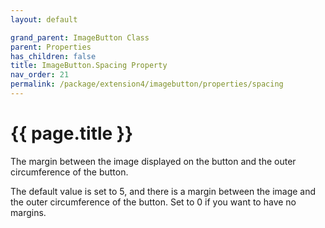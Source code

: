 ```yaml
---
layout: default

grand_parent: ImageButton Class
parent: Properties
has_children: false
title: ImageButton.Spacing Property
nav_order: 21
permalink: /package/extension4/imagebutton/properties/spacing
---
```

# {{ page.title }}

The margin between the image displayed on the button and the outer circumference of the button.

The default value is set to 5, and there is a margin between the image and the outer circumference of the button. Set to 0 if you want to have no margins.